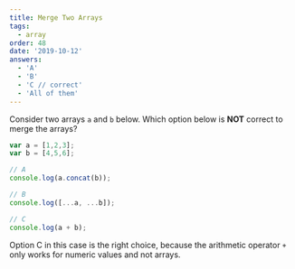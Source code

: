 ```yaml
---
title: Merge Two Arrays
tags:
  - array
order: 48
date: '2019-10-12'
answers: 
  - 'A'
  - 'B'
  - 'C // correct'
  - 'All of them'
---
```


Consider two arrays `a` and `b` below. Which option below is **NOT** correct to merge the arrays? 

```javascript
var a = [1,2,3];
var b = [4,5,6];

// A 
console.log(a.concat(b));    

// B
console.log([...a, ...b]);   

// C
console.log(a + b);
```



<!-- explanation -->

Option C in this case is the right choice, because the arithmetic operator `+` only works for numeric values and not arrays. 
